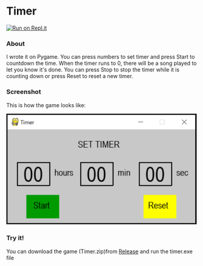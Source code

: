 # Timer
[![Run on Repl.it](https://repl.it/badge/github/socolachaymo/Timer)](https://repl.it/github/socolachaymo/Timer)
### About
I wrote it on Pygame. You can press numbers to set timer and press Start to countdown the time. When the timer runs to 0, there will be a song played to let you know it's done. You can press Stop to stop the timer while it is counting down or press Reset to reset a new timer.
### Screenshot
This is how the game looks like:

<p align='center'>
<img src='images/screenshot.PNG'/>
</p>

### Try it!
You can download the game (Timer.zip)from [Release](https://github.com/socolachaymo/Timer/releases/tag/0.0) and run the timer.exe file
